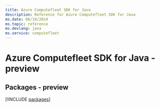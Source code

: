 ```yaml
---
title: Azure Computefleet SDK for Java
description: Reference for Azure Computefleet SDK for Java
ms.date: 08/19/2024
ms.topic: reference
ms.devlang: java
ms.service: computefleet
---
```

# Azure Computefleet SDK for Java - preview
## Packages - preview
[!INCLUDE [packages](computefleet-index.md)]